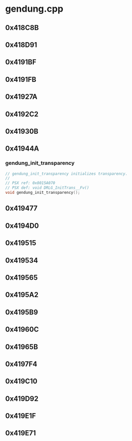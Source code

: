 # gendung.cpp

## 0x418C8B

## 0x418D91

## 0x4191BF

## 0x4191FB

## 0x41927A

## 0x4192C2

## 0x41930B

## 0x41944A

### gendung_init_transparency

```c
// gendung_init_transparency initializes transparency.
//
// PSX ref: 0x8015A070
// PSX def: void DRLG_InitTrans__Fv()
void gendung_init_transparency();
```

## 0x419477

## 0x4194D0

## 0x419515

## 0x419534

## 0x419565

## 0x4195A2

## 0x4195B9

## 0x41960C

## 0x41965B

## 0x4197F4

## 0x419C10

## 0x419D92

## 0x419E1F

## 0x419E71
